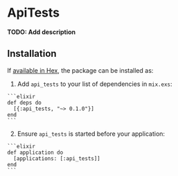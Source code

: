 # ApiTests

**TODO: Add description**

## Installation

If [available in Hex](https://hex.pm/docs/publish), the package can be installed as:

  1. Add `api_tests` to your list of dependencies in `mix.exs`:

    ```elixir
    def deps do
      [{:api_tests, "~> 0.1.0"}]
    end
    ```

  2. Ensure `api_tests` is started before your application:

    ```elixir
    def application do
      [applications: [:api_tests]]
    end
    ```


